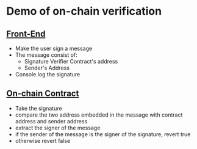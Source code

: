 # Demo of on-chain verification

## [Front-End](ll)

- Make the user sign a message
- The message consist of:
  - Signature Verifier Contract's address
  - Sender's Address
- Console.log the signature

## [On-chain Contract](signature-verification-demo/src/App.js)

- Take the signature
- compare the two address embedded in the message with contract address and sender address
- extract the signer of the message
- if the sender of the message is the signer of the signature, revert true
- otherwise revert false
